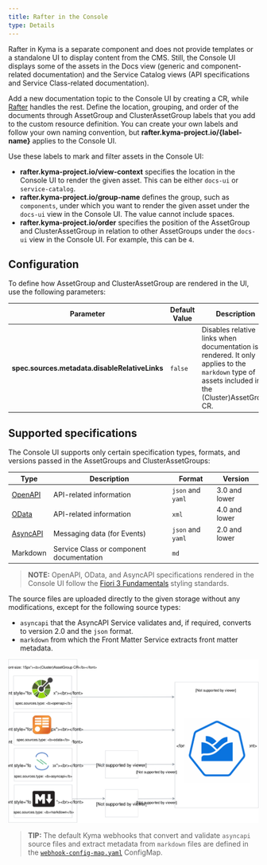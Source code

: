 ```yaml
---
title: Rafter in the Console
type: Details
---
```


Rafter in Kyma is a separate component and does not provide templates or a standalone UI to display content from the CMS. Still, the Console UI displays some of the assets in the Docs view (generic and component-related documentation) and the Service Catalog views (API specifications and Service Class-related documentation).

Add a new documentation topic to the Console UI by creating a CR, while [Rafter](/components/rafter/#overview-overview) handles the rest. Define the location, grouping, and order of the documents through AssetGroup and ClusterAssetGroup labels that you add to the custom resource definition. You can create your own labels and follow your own naming convention, but **rafter.kyma-project.io/{label-name}** applies to the Console UI.

Use these labels to mark and filter assets in the Console UI:

- **rafter.kyma-project.io/view-context** specifies the location in the Console UI to render the given asset. This can be either `docs-ui` or `service-catalog`.
- **rafter.kyma-project.io/group-name** defines the group, such as `components`, under which you want to render the given asset under the `docs-ui` view in the Console UI. The value cannot include spaces.
- **rafter.kyma-project.io/order** specifies the position of the AssetGroup and ClusterAssetGroup in relation to other AssetGroups under the `docs-ui` view in the Console UI. For example, this can be `4`.

## Configuration

To define how AssetGroup and ClusterAssetGroup are rendered in the UI, use the following parameters:

| Parameter | Default Value | Description |
| --------- | ------------- | ----------- |
| **spec.sources.metadata.disableRelativeLinks** | `false` | Disables relative links when documentation is rendered. It only applies to the `markdown` type of assets included in the (Cluster)AssetGroup CR. |

## Supported specifications

The Console UI supports only certain specification types, formats, and versions passed in the AssetGroups and ClusterAssetGroups:

| Type | Description | Format | Version |
| --------- | ------------- | ----------- | ----------- |
| [OpenAPI](https://www.openapis.org/) |   API-related information  | `json` and `yaml`| 3.0 and lower |
| [OData](https://www.odata.org/documentation) |   API-related information  | `xml` | 4.0 and lower |
| [AsyncAPI](https://www.asyncapi.com/) |   Messaging data (for Events)  | `json` and `yaml`| 2.0 and lower |
| Markdown |  Service Class or component documentation  | `md`|  |

>**NOTE:** OpenAPI, OData, and AsyncAPI specifications rendered in the Console UI follow the [Fiori 3 Fundamentals](https://sap.github.io/fundamental/) styling standards.

The source files are uploaded directly to the given storage without any modifications, except for the following source types:

- `asyncapi` that the AsyncAPI Service validates and, if required, converts to version 2.0 and the `json` format.
- `markdown` from which the Front Matter Service extracts front matter metadata.

![Specification types](./assets/spec-types.svg)

> **TIP:** The default Kyma webhooks that convert and validate `asyncapi` source files and extract metadata from `markdown` files are defined in the [`webhook-config-map.yaml`](https://github.com/kyma-project/kyma/blob/master/resources/rafter/charts/rafter-controller-manager/templates/webhook-config-map.yaml) ConfigMap.
<!-- The link from the TIP may change. Check once Rafter is already in Kyma. -->
